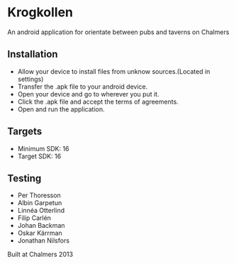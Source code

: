 Krogkollen 
==========

An android application for orientate between pubs and taverns on Chalmers

Installation
----------

* Allow your device to install files from unknow sources.(Located in settings)
* Transfer the .apk file to your android device. 
* Open your device and go to wherever you put it.
* Click the .apk file and accept the terms of agreements.
* Open and run the application.

Targets
----------
* Minimum SDK: 16
* Target SDK: 16

Testing
----------
* Per Thoresson
* Albin Garpetun
* Linnéa Otterlind
* Filip Carlén
* Johan Backman
* Oskar Kärrman
* Jonathan Nilsfors

Built at Chalmers 2013

